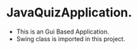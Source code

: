 # JavaQuizApplication.
- This is an Gui Based Application.
- Swing class is imported in this project.
